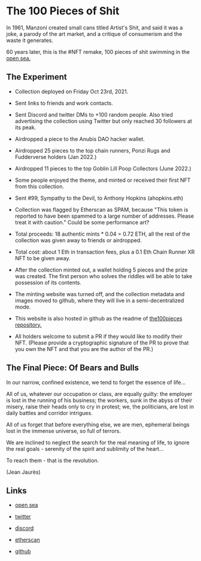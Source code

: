 # The 100 Pieces of Shit

In 1961, Manzoni created small cans titled Artist's Shit, and said it was a joke, a parody of the art market, and a critique of consumerism and the waste it generates.


60 years later, this is the #NFT remake, 100 pieces of shit swimming in the [open sea.](https://opensea.io/collection/the100pieces)


## The Experiment

* Collection deployed on Friday Oct 23rd, 2021. 

* Sent links to friends and work contacts.

* Sent Discord and twitter DMs to +100 random people. Also tried advertising the collection using Twitter but only reached 30 followers at its peak.

* Airdropped a piece to the Anubis DAO hacker wallet.

* Airdropped 25 pieces to the top chain runners, Ponzi Rugs and Fudderverse holders (Jan 2022.)

* Airdropped 11 pieces to the top Goblin Lill Poop Collectors (June 2022.)

* Some people enjoyed the theme, and minted or received their first NFT from this collection.

* Sent #99, Sympathy to the Devil, to Anthony Hopkins (ahopkins.eth)

* Collection was flagged by Etherscan as SPAM, because "This token is reported to have been spammed to a large number of addresses. Please treat it with caution." Could be some performance art?

* Total proceeds: 18 authentic mints * 0.04 = 0.72 ETH, all the rest of the collection was given away to friends or airdropped.

* Total cost: about 1 Eth in transaction fees, plus a 0.1 Eth Chain Runner XR NFT to be given away.

* After the collection minted out, a wallet holding 5 pieces and the prize was created. The first person who solves the riddles will be able to take possession of its contents.

* The minting website was turned off, and the collection metadata and images moved to github, where they will live in a semi-decentralized mode.

* This website is also hosted in github as the readme of [the100pieces repository.](https://github.com/randombishop/the100pieces)

* All holders welcome to submit a PR if they would like to modify their NFT. (Please provide a cryptographic signature of the PR to prove that you own the NFT and that you are the author of the PR.)


## The Final Piece: Of Bears and Bulls

In our narrow, confined existence, we tend to forget the essence of life...

All of us, whatever our occupation or class, are equally guilty: the employer is lost in the running of his business; the workers, sunk in the abyss of their misery, raise their heads only to cry in protest; we, the politicians, are lost in daily battles and corridor intrigues.

All of us forget that before everything else, we are men, ephemeral beings lost in the immense universe, so full of terrors.

We are inclined to neglect the search for the real meaning of life, to ignore the real goals - serenity of the spirit and sublimity of the heart...

To reach them - that is the revolution.

(Jean Jaurès)


## Links

* [open sea](https://opensea.io/collection/the100pieces)

* [twitter](https://twitter.com/the100pieces)

* [discord](https://discord.com/invite/CmVmWV8K7h)

* [etherscan](https://etherscan.io/address/0x6a2571da2307818c293912a71393203549ab5a0c)

* [github](https://github.com/randombishop/the100pieces)

